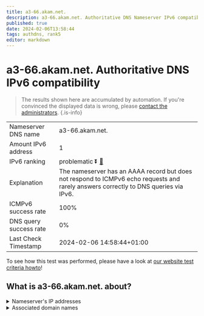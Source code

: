 ```yaml
---
title: a3-66.akam.net.
description: a3-66.akam.net. Authoritative DNS Nameserver IPv6 compatibility
published: true
date: 2024-02-06T13:58:44
tags: authdns, rank5
editor: markdown
---
```


# a3-66.akam.net. Authoritative DNS IPv6 compatibility

> The results shown here are accumulated by automation. If you're convinced the displayed data is wrong, please [contact the administrators](/howto/chat). 
{.is-info}




|   |   |
| - | - |
| Nameserver DNS name | a3-66.akam.net.
| Amount IPv6 address | 1
| IPv6 ranking | problematic :arrow_double_down: [🔗](/howto/ranking) |
| Explanation | The nameserver has an AAAA record but does not respond to ICMPv6 echo requests and rarely answers correctly to DNS queries via IPv6. |
| ICMPv6 success rate | 100%|
| DNS query success rate | 0% |
| Last Check Timestamp | 2024-02-06 14:58:44+01:00 |

To see how this test was performed, please have a look at [our website test criteria howto](/howto/testcriteria/authdns)!


## What is a3-66.akam.net. about?




<details>
<summary>Nameserver's IP addresses</summary>

2600:1408:1c::42

</details>



<details>
<summary>Associated domain names</summary>

www.bbva.com

</details>
